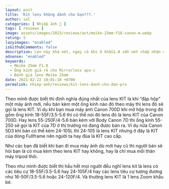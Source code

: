 ```yaml
---
layout: post
title: 'Kit lens không dành cho bạn???.'
author: sal
categories: [ Nhiếp ảnh 📸 ]
tags: [ reviews ]
image: assets/images/2023/reviews/avt/meike-25mm-f18-canon-m.webp
rating: 5
lazyimages: "enabled"
isGithubComments: false
description: Len này khá nét, ngay cả khi ở khẩu1.8 vẫn nét chấp nhận được, và bokeh khá đẹp. Vòng khẩu, vòng lấy nét siêu mượt
adsense: "enabled"
keywords:
  - Meike 25mm F1.8
  - Ống kính giả rẻ cho Mirrorless aps-c
  - Đánh giá lens Meike 25mm
date: 2021-02-22 10:01:10 +0700
permalink: nhiep-anh/reviews/kit-lens-danh-cho-dan-pro
---
```


Theo mình được biết thì định nghĩa đúng nhất của lens KIT là khi “đập hộp” một máy ảnh mới, nếu bán kèm một ống kính nào đó theo máy thì lens đó sẽ gọi là lens KIT. Ví dụ khi bạn mua máy ảnh Canon 700D khi mở hộp trong đó gồm ống kính 18-55F/3.5-5.6 thì có thể nói đó lens đó là lens KIT của Canon 700D. Hay lens 55-250F/4-5.6 bán kèm với Body Canon 7D thì ống kính 55-250 sẽ gọi là KIT của 7D ở thị trường nó đang được bán ra. Ví dụ nữa Canon 5D3 khi bán có thể kèm 24-105L thì 24-105 là lens KIT nhưng ở đây là KIT của dòng Fullframe nên người ta hay đùa là KIT cao cấp.

Như các bạn đã biết khi bạn đi mua máy ảnh dù mới hay cũ thì người bán sẽ hỏi bạn là có mua kèm theo lens KIT hay không, hay là chỉ mua mỗi thân máy tripod thôi.

Theo như mình được biết thì hầu hết mọi người đều nghĩ lens kit là lens có các tiêu cự 18-55F/3.5-5.6 hay 24-105F/4 hay các lens tiêu cự tương đương như 16-50F/3.5-5.6 hoặc 24-120F/4. Và thường lens KIT là 1 lens Zoom khẩu bé.
